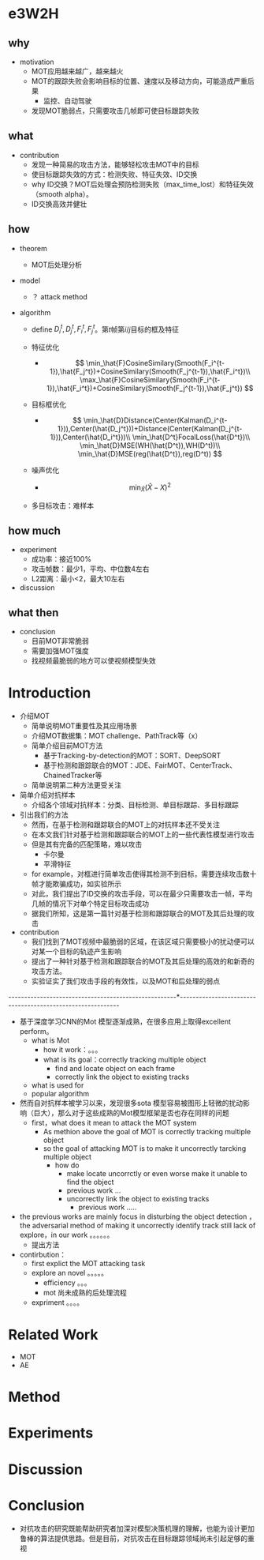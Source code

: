 #  e3W2H

## why

* motivation
  * MOT应用越来越广，越来越火
  * MOT的跟踪失败会影响目标的位置、速度以及移动方向，可能造成严重后果
    * 监控、自动驾驶
  * 发现MOT脆弱点，只需要攻击几帧即可使目标跟踪失败

## what

* contribution
  * 发现一种简易的攻击方法，能够轻松攻击MOT中的目标
  * 使目标跟踪失效的方式：检测失败、特征失效、ID交换
  * why ID交换？MOT后处理会预防检测失败（max_time_lost）和特征失效（smooth alpha）。
  * ID交换高效并健壮

## how

* theorem

  * MOT后处理分析

* model

  * ？ attack method

* algorithm

  * define $D_i^t,D_j^t,F_i^t,F_j^t$。第$t$帧第$i/j$目标的框及特征

  * 特征优化

    * $$
      \min_\hat{F}CosineSimilary(Smooth(F_i^{t-1}),\hat{F_j^t})+CosineSimilary(Smooth(F_j^{t-1}),\hat{F_i^t})\\
      \max_\hat{F}CosineSimilary(Smooth(F_i^{t-1}),\hat{F_i^t})+CosineSimilary(Smooth(F_j^{t-1}),\hat{F_j^t})
      $$

  * 目标框优化

    * $$
      \min_\hat{D}Distance(Center(Kalman(D_i^{t-1})),Center(\hat{D_j^t}))+Distance(Center(Kalman(D_j^{t-1})),Center(\hat{D_i^t}))\\
      \min_\hat{D^t}FocalLoss(\hat{D^t})\\
      \min_\hat{D}MSE(WH(\hat{D^t}),WH(D^t))\\
      \min_\hat{D}MSE(reg(\hat{D^t}),reg(D^t))
      $$
  
  * 噪声优化
  
    * $$
      \min_\hat{X}(\hat{X}-X)^2
      $$
  
  * 多目标攻击：难样本

## how much

* experiment
  * 成功率：接近100%
  * 攻击帧数：最少1，平均、中位数4左右
  * L2距离：最小<2，最大10左右
* discussion

## what then

* conclusion
  * 目前MOT非常脆弱
  * 需要加强MOT强度
  * 找视频最脆弱的地方可以使视频模型失效

# Introduction

* 介绍MOT
  * 简单说明MOT重要性及其应用场景
  * 介绍MOT数据集：MOT challenge、PathTrack等（x）
  * 简单介绍目前MOT方法
    * 基于Tracking-by-detection的MOT：SORT、DeepSORT
    * 基于检测和跟踪联合的MOT：JDE、FairMOT、CenterTrack、ChainedTracker等
  * 简单说明第二种方法更受关注
* 简单介绍对抗样本
  * 介绍各个领域对抗样本：分类、目标检测、单目标跟踪、多目标跟踪
* 引出我们的方法
  * 然而，在基于检测和跟踪联合的MOT上的对抗样本还不受关注
  * 在本文我们针对基于检测和跟踪联合的MOT上的一些代表性模型进行攻击
  * 但是其有完备的匹配策略，难以攻击
    * 卡尔曼
    * 平滑特征
  * for example，对框进行简单攻击使得其检测不到目标，需要连续攻击数十帧才能欺骗成功，如实验所示
  * 对此，我们提出了ID交换的攻击手段，可以在最少只需要攻击一帧，平均几帧的情况下对单个特定目标攻击成功
  * 据我们所知，这是第一篇针对基于检测和跟踪联合的MOT及其后处理的攻击
* contribution
  * 我们找到了MOT视频中最脆弱的区域，在该区域只需要极小的扰动便可以对某一个目标的轨迹产生影响
  * 提出了一种针对基于检测和跟踪联合的MOT及其后处理的高效的和新奇的攻击方法。
  * 实验证实了我们攻击手段的有效性，以及MOT和后处理的弱点

-----------------------------------------------------*-----------------------------------------------------------

* 基于深度学习CNN的Mot 模型逐渐成熟，在很多应用上取得excellent perform。
  * what is Mot
    * how it work：。。。
    * what is its goal：correctly tracking multiple object 
      * find and locate object on each frame
      * correctly link the object to existing tracks
  * what is used for
  * popular algorithm
* 然而自对抗样本被学习以来，发现很多sota 模型容易被图形上轻微的扰动影响（巨大），那么对于这些成熟的Mot模型框架是否也存在同样的问题
  * first，what does it mean to attack the MOT system
    * As methion above the goal of MOT is correctly tracking multiple object 
    * so the goal of attacking MOT is to make it uncorrectly tarcking multiple object
      * how do
        *  make locate uncorrctly or even worse make it unable to  find the object 
          * previous work ...
        * uncorrectly link the object to existing tracks
          * previous work .....
* the previous works are mainly focus in disturbing the object detection ，the adversarial  method of making it uncorrectly identify track still lack of explore，in our work 。。。。。。
  * 提出方法
* contirbution：
  * first explict the MOT attacking task
  * explore an novel 。。。。。
    * efficiency 。。。
    * mot 尚未成熟的后处理流程
  * expriment 。。。。


# Related Work

* MOT
* AE

# Method



# Experiments



# Discussion



# Conclusion





* 对抗攻击的研究既能帮助研究者加深对模型决策机理的理解，也能为设计更加鲁棒的算法提供思路。但是目前，对抗攻击在目标跟踪领域尚未引起足够的重视
